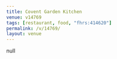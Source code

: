 ```yaml
---
title: Covent Garden Kitchen
venue: v14769
tags: [restaurant, food, "fhrs:414620"]
permalink: /v/14769/
layout: venue
---
```

null